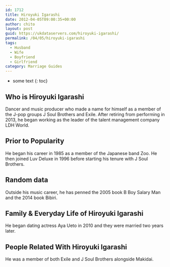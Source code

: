 ```yaml
---
id: 1712
title: Hiroyuki Igarashi
date: 2012-04-05T09:00:35+00:00
author: chito
layout: post
guid: https://ukdataservers.com/hiroyuki-igarashi/
permalink: /04/05/hiroyuki-igarashi
tags:
  - Husband
  - Wife
  - Boyfriend
  - Girlfriend
category: Marriage Guides
---
```


* some text
{: toc}


## Who is  Hiroyuki Igarashi
                  
                  
                  
Dancer and music producer who made a name for himself as a member of the J-pop groups J Soul Brothers and Exile. After retiring from performing in 2013, he began working as the leader of the talent management company LDH World. 
                  
                
                
                
## Prior to Popularity 
                  
                  
                  
He began his career in 1985 as a member of the Japanese band Zoo. He then joined Luv Deluxe in 1996 before starting his tenure with J Soul Brothers. 
                  
                
                
                
## Random data 
                  
                  
                  
Outside his music career, he has penned the 2005 book B Boy Salary Man and the 2014 book Bibiri. 
                  
                
                
                
## Family & Everyday Life of Hiroyuki Igarashi
                  
                  
                  
He began dating actress Aya Ueto in 2010 and they were married two years later. 
                  
                
                
                
## People Related With  Hiroyuki Igarashi
                  
                  
                  
He was a member of both Exile and J Soul Brothers alongside Makidai. 
                  
                
              
            
          
          
          
    
    
  
